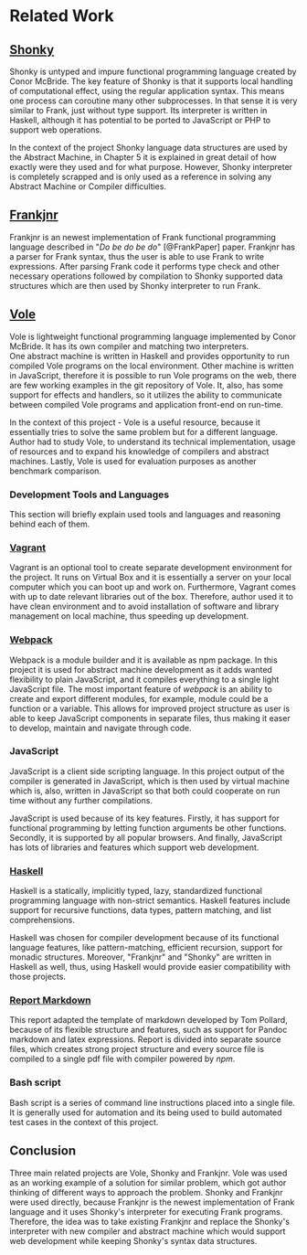 # Related Work

## [Shonky](https://github.com/pigworker/shonky)

Shonky is untyped and impure functional programming language created by Conor McBride. The key feature
of Shonky is that it supports local handling of computational effect, using the regular application syntax.
This means one process can coroutine many other subprocesses. In that sense it is very similar to Frank,
just without type support. Its interpreter is written in Haskell, although it has potential to be ported
to JavaScript or PHP to support web operations.

In the context of the project Shonky language data structures are used by the Abstract Machine, in Chapter
5 it is explained in great detail of how exactly were they used and for what purpose. However,
Shonky interpreter is completely scrapped and is only used as a reference in solving any Abstract
Machine or Compiler difficulties.  

## [Frankjnr](https://github.com/cmcl/frankjnr)

Frankjnr is an newest implementation of Frank functional programming language described in
"*Do be do be do*" [@FrankPaper] paper. Frankjnr has a parser for Frank syntax, thus the user is able
to use Frank to write expressions. After parsing Frank code it performs
type check and other necessary operations followed by compilation to Shonky supported data structures 
which are then used by Shonky interpreter to run Frank. 


## [Vole](https://github.com/pigworker/Vole)

Vole is lightweight functional programming language implemented by Conor McBride. It has its own
compiler and matching two interpreters.  
One abstract machine is written in Haskell and provides opportunity to run compiled Vole programs on the
local environment.
Other machine is written in JavaScript, therefore it is possible to run Vole programs
on the web, there are few working examples in the git repository of Vole. It, also, has some support
for effects and handlers, so it utilizes the ability to communicate between compiled Vole programs and
application front-end on run-time.

In the context of this project - Vole is a useful resource, because it essentially tries to
solve the same problem but for a different language. Author had to study Vole, to 
understand its technical implementation, usage of resources and to expand his knowledge of compilers 
and abstract machines. Lastly, Vole is used for evaluation purposes as another benchmark comparison. 

### Development Tools and Languages

This section will briefly explain used tools and languages and reasoning behind each of them. 

### [Vagrant](https://www.vagrantup.com/)

Vagrant is an optional tool to create separate development environment for the project. It runs on Virtual
Box and it is essentially a server on your local computer which you can boot up and work on. Furthermore,
Vagrant comes with up to date relevant libraries out of the box. Therefore, author used it to have
clean environment and to avoid installation of software and library management on local machine,
thus speeding up development.


### [Webpack](https://webpack.github.io/)

Webpack is a module builder and it is available as npm package. In this project it is used for abstract
machine development as it adds wanted flexibility to plain JavaScript, and it compiles everything
to a single light JavaScript file. The most important feature of *webpack* is an ability
to create and export different modules, for example, module could be a function or a variable. This allows
for improved project structure as user is able to keep JavaScript components in separate files, thus making
it easer to develop, maintain and navigate through code.

### JavaScript

JavaScript is a client side scripting language. In this project output of the compiler is generated in
JavaScript, which is then used by virtual machine
which is, also, written in JavaScript so that both could cooperate on run time without any further 
compilations. 

JavaScript is used because of its key features. Firstly, it has support for functional programming by
letting function arguments be other functions. Secondly, it is supported by all popular browsers.
And finally, JavaScript has lots of libraries and features which support web development.

### [Haskell](https://wiki.haskell.org)

Haskell is a statically, implicitly typed, lazy, standardized functional programming language with
non-strict semantics.
Haskell features include support for recursive functions, data types, pattern matching,
and list comprehensions. 

Haskell was chosen for compiler development because of its functional language features, like 
pattern-matching, efficient recursion, support for monadic structures. Moreover, "Frankjnr" and "Shonky"
are written in Haskell as well, thus, using Haskell would provide easier compatibility with those
projects.  

### [Report Markdown](https://github.com/tompollard/phd_thesis_markdown) 

This report adapted the template of markdown developed by Tom Pollard, because of its flexible structure
and features, such as support for Pandoc markdown and latex expressions. Report is divided into separate
source files, which creates strong project structure and every source file is compiled to a single pdf
file with compiler powered by *npm*. 

### Bash script

Bash script is a series of command line instructions placed into a single file. It is generally used for 
automation and its being used to build automated test cases in the context of this project.


## Conclusion

Three main related projects are Vole, Shonky and Frankjnr. Vole was used as an working example of a solution
for similar problem, which got author thinking of different ways to approach the problem. Shonky and
Frankjnr were used directly, because Frankjnr is the newest implementation of Frank language and it uses
Shonky's interpreter for executing Frank programs. Therefore, the idea was to take existing Frankjnr
and replace the Shonky's interpreter with new compiler and abstract machine which would support web
development while keeping Shonky's syntax data structures.
